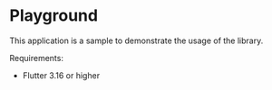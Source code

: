 # Playground

This application is a sample to demonstrate the usage of the library.

Requirements:

- Flutter 3.16 or higher